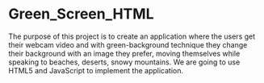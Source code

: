 # Green_Screen_HTML
The purpose of this project is to create an application where the users get their webcam video and with green-background technique they change their background with an image they prefer, moving themselves while speaking to beaches, deserts, snowy mountains. We are going to use HTML5 and JavaScript to implement the application.
